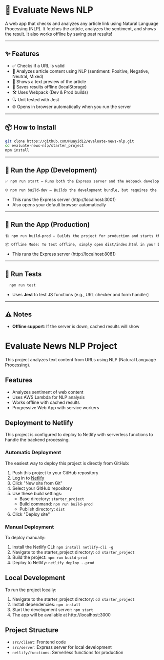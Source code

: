 # 📰 Evaluate News NLP

A web app that checks and analyzes any article link using Natural Language Processing (NLP). It fetches the article, analyzes the sentiment, and shows the result. It also works offline by saving past results!

---

## ✨ Features

- ✅ Checks if a URL is valid
- 🧠 Analyzes article content using NLP (sentiment: Positive, Negative, Neutral, Mixed)
- 🧾 Shows a text preview of the article
- 💾 Saves results offline (localStorage)
- 🛠 Uses Webpack (Dev & Prod builds)
- 🔍 Unit tested with Jest
- 🌐 Opens in browser automatically when you run the server

---

## 📦 How to Install

```bash
git clone https://github.com/Muayid12/evaluate-news-nlp.git
cd evaluate-news-nlp/starter_project
npm install
```

---

## 🚀 Run the App (Development)

```bash
✅ npm run start — Runs both the Express server and the Webpack development server together.

🌐 npm run build-dev — Builds the development bundle, but requires the Express server to be running for full functionality.
```

- This runs the Express server (http://localhost:3001)
- Also opens your default browser automatically

---

## 🚀 Run the App (Production)

```bash
🏗️ npm run build-prod — Builds the project for production and starts the Express server.

📦 Offline Mode: To test offline, simply open dist/index.html in your browser (after the build is complete).
```

- This runs the Express server (http://localhost:8081)

---

## 🧪 Run Tests

```bash
  npm run test
```

- Uses **Jest** to test JS functions (e.g., URL checker and form handler)

---


## ⚠️ Notes
- **Offline support**: If the server is down, cached results will show

# Evaluate News NLP Project

This project analyzes text content from URLs using NLP (Natural Language Processing).

## Features
- Analyzes sentiment of web content
- Uses AWS Lambda for NLP analysis
- Works offline with cached results
- Progressive Web App with service workers

## Deployment to Netlify

This project is configured to deploy to Netlify with serverless functions to handle the backend processing.

### Automatic Deployment
The easiest way to deploy this project is directly from GitHub:

1. Push this project to your GitHub repository
2. Log in to [Netlify](https://www.netlify.com/)
3. Click "New site from Git"
4. Select your GitHub repository
5. Use these build settings:
   - Base directory: `starter_project`
   - Build command: `npm run build-prod`
   - Publish directory: `dist`
6. Click "Deploy site"

### Manual Deployment
To deploy manually:

1. Install the Netlify CLI: `npm install netlify-cli -g`
2. Navigate to the starter_project directory: `cd starter_project`
3. Build the project: `npm run build-prod`
4. Deploy to Netlify: `netlify deploy --prod`

## Local Development

To run the project locally:

1. Navigate to the starter_project directory: `cd starter_project`
2. Install dependencies: `npm install`
3. Start the development server: `npm start`
4. The app will be available at http://localhost:3000

## Project Structure

- `src/client`: Frontend code
- `src/server`: Express server for local development
- `netlify/functions`: Serverless functions for production

